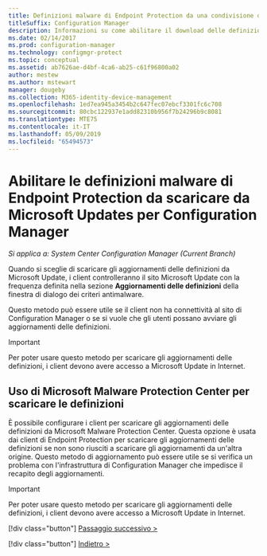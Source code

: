 ```yaml
---
title: Definizioni malware di Endpoint Protection da una condivisione di rete
titleSuffix: Configuration Manager
description: Informazioni su come abilitare il download delle definizioni malware di Endpoint Protection da Microsoft Updates per Configuration Manager.
ms.date: 02/14/2017
ms.prod: configuration-manager
ms.technology: configmgr-protect
ms.topic: conceptual
ms.assetid: ab7626ae-d4bf-4ca6-ab25-c61f96800a02
author: mestew
ms.author: mstewart
manager: dougeby
ms.collection: M365-identity-device-management
ms.openlocfilehash: 1ed7ea945a3454b2c647fec07ebcf3301fc6c708
ms.sourcegitcommit: 80cbc122937e1add82310b956f7b24296b9c8081
ms.translationtype: MTE75
ms.contentlocale: it-IT
ms.lasthandoff: 05/09/2019
ms.locfileid: "65494573"
---
```

# <a name="enable-endpoint-protection-malware-definitions-to-download-from-microsoft-updates-for-configuration-manager"></a>Abilitare le definizioni malware di Endpoint Protection da scaricare da Microsoft Updates per Configuration Manager

*Si applica a: System Center Configuration Manager (Current Branch)*


 Quando si sceglie di scaricare gli aggiornamenti delle definizioni da Microsoft Update, i client controlleranno il sito Microsoft Update con la frequenza definita nella sezione **Aggiornamenti delle definizioni** della finestra di dialogo dei criteri antimalware.

 Questo metodo può essere utile se il client non ha connettività al sito di Configuration Manager o se si vuole che gli utenti possano avviare gli aggiornamenti delle definizioni.

> [!IMPORTANT]
>  Per poter usare questo metodo per scaricare gli aggiornamenti delle definizioni, i client devono avere accesso a Microsoft Update in Internet.

## <a name="using-the-microsoft-malware-protection-center-to-download-definitions"></a>Uso di Microsoft Malware Protection Center per scaricare le definizioni
 È possibile configurare i client per scaricare gli aggiornamenti delle definizioni da Microsoft Malware Protection Center. Questa opzione è usata dai client di Endpoint Protection per scaricare gli aggiornamenti delle definizioni se non sono riusciti a scaricare gli aggiornamenti da un'altra origine. Questo metodo di aggiornamento può essere utile se si verifica un problema con l'infrastruttura di Configuration Manager che impedisce il recapito degli aggiornamenti.

> [!IMPORTANT]
>  Per poter usare questo metodo per scaricare gli aggiornamenti delle definizioni, i client devono avere accesso a Microsoft Update in Internet.
> 
> 
> [!div class="button"]
> [Passaggio successivo >](endpoint-antimalware-policies.md)
> 
> [!div class="button"]
> [Indietro >](endpoint-configure-alerts.md)

